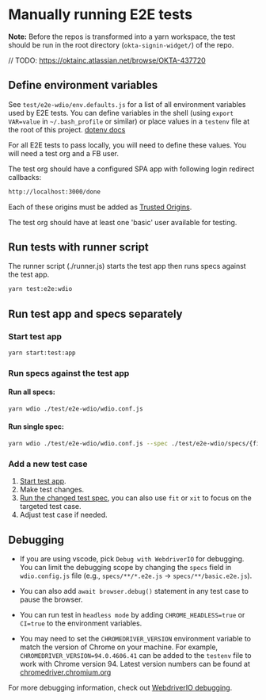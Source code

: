 # Manually running E2E tests

**Note:** Before the repos is transformed into a yarn workspace, the test should be run in the root directory (`okta-signin-widget/`) of the repo.

// TODO: https://oktainc.atlassian.net/browse/OKTA-437720

## Define environment variables

See `test/e2e-wdio/env.defaults.js` for a list of all environment variables used by E2E tests. You can define variables in the shell (using `export VAR=value` in `~/.bash_profile` or similar) or place values in a `testenv` file at the root of this project. [dotenv docs](https://github.com/motdotla/dotenv#dotenv)

For all E2E tests to pass locally, you will need to define these values. You will need a test org and a FB user.

The test org should have a configured SPA app with following login redirect callbacks:

```sh
http://localhost:3000/done
```

Each of these origins must be added as [Trusted Origins](https://help.okta.com/en/prod/Content/Topics/Security/API-trusted-origins.htm).  

The test org should have at least one 'basic' user available for testing.

## Run tests with runner script

The runner script (./runner.js) starts the test app then runs specs against the test app.

```sh
yarn test:e2e:wdio
```

## Run test app and specs separately

### Start test app

```sh
yarn start:test:app
```

### Run specs against the test app

#### Run all specs:

```sh
yarn wdio ./test/e2e-wdio/wdio.conf.js
```

#### Run single spec:

```sh
yarn wdio ./test/e2e-wdio/wdio.conf.js --spec ./test/e2e-wdio/specs/{filename}
```

### Add a new test case

1. [Start test app](#start-test-app).
2. Make test changes.
3. [Run the changed test spec](#run-single-spec), you can also use `fit` or `xit` to focus on the targeted test case.
4. Adjust test case if needed.

## Debugging

* If you are using vscode, pick `Debug with WebdriverIO` for debugging. You can limit the debugging scope by changing the `specs` field in `wdio.config.js` file (e.g., `specs/**/*.e2e.js` -> `specs/**/basic.e2e.js`). 

* You can also add `await browser.debug()` statement in any test case to pause the browser.

* You can run test in `headless mode` by adding `CHROME_HEADLESS=true` or `CI=true` to the environment variables.

* You may need to set the `CHROMEDRIVER_VERSION` environment variable to match the version of Chrome on your machine. For example, `CHROMEDRIVER_VERSION=94.0.4606.41` can be added to the `testenv` file to work with Chrome version 94. Latest version numbers can be found at [chromedriver.chromium.org](https://chromedriver.chromium.org/downloads)

For more debugging information, check out [WebdriverIO debugging](https://webdriver.io/docs/debugging/).
